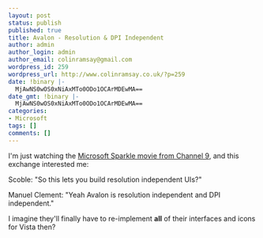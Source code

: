 ```yaml
---
layout: post
status: publish
published: true
title: Avalon - Resolution & DPI Independent
author: admin
author_login: admin
author_email: colinramsay@gmail.com
wordpress_id: 259
wordpress_url: http://www.colinramsay.co.uk/?p=259
date: !binary |-
  MjAwNS0wOS0xNiAxMTo0ODo1OCArMDEwMA==
date_gmt: !binary |-
  MjAwNS0wOS0xNiAxMTo0ODo1OCArMDEwMA==
categories:
- Microsoft
tags: []
comments: []
---
```

<p>I'm just watching the <a href="http://channel9.msdn.com/showpost.aspx?postid=115387">Microsoft Sparkle movie from Channel 9</a>, and this exchange interested me:</p>
<p>Scoble: "So this lets you build resolution independent UIs?"</p>
<p>Manuel Clement: "Yeah Avalon is resolution independent and DPI independent."</p>
<p>I imagine they'll finally have to re-implement <strong>all</strong> of their interfaces and icons for Vista then?</p>
